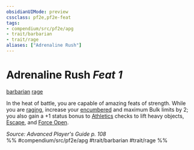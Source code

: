 ```yaml
---
obsidianUIMode: preview
cssclass: pf2e,pf2e-feat
tags:
- compendium/src/pf2e/apg
- trait/barbarian
- trait/rage
aliases: ["Adrenaline Rush"]
---
```

# Adrenaline Rush  *Feat 1*  
[barbarian](rules/traits/barbarian.md)  [rage](rules/traits/rage.md)  


In the heat of battle, you are capable of amazing feats of strength. While you are [raging](rules/actions/rage.md), increase your [encumbered](rules/conditions.md#Encumbered) and maximum Bulk limits by 2; you also gain a +1 status bonus to [Athletics](compendium/skills.md#Athletics) checks to lift heavy objects, [Escape](rules/actions/escape.md), and [Force Open](rules/actions/force-open.md).

*Source: Advanced Player's Guide p. 108*  
%% #compendium/src/pf2e/apg #trait/barbarian #trait/rage %%